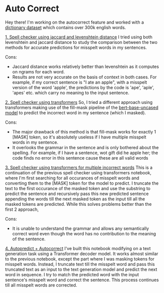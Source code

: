# Auto Correct

Hey there!
I'm working on the autocorrect feature and worked with a [dictionary dataset](https://github.com/dwyl/english-words/blob/master/words_alpha.txt) which contains over 300k english words. 

[1. Spell checker using jaccard and levenshtein distance](https://github.com/arunima2407/Auto-correct/blob/main/spell-checker.ipynb)
I tried using both levenshtein and jaccard distance to study the comparison between the two methods for accurate predictions for misspelt words in my sentences.

Cons:
- Jaccard distance works relatively better than levenshtein as it computes on ngrams for each word.
- Results are not very accurate on the basis of context in both cases. For example, if my correct sentence is "I ate an apple", with a misspelt version of the word 'apple', the predictions by the code is 'ape', 'aple', 'apes' etc. which carry no meaning to the input sentence.
   
[2. Spell checker using transformers](https://github.com/arunima2407/Auto-correct/blob/main/spell_check_transformers.ipynb)
So, I tried a different approach using transformers making use of the fill-mask pipeline of the [bert-base-uncased model](https://huggingface.co/bert-base-uncased) to predict the incorrect word in my sentence (which I masked).

Cons:
- The major drawback of this method is that fill-mask works for exactly 1 [MASK] token, so it's absolutely useless if I have multiple misspelt words in my sentence.
- It overlooks the grammar in the sentence and is only bothered about the spelling. For example, if I have a sentence, wot gift did he apple her; the code finds no error in this sentence cause these are all valid words

[3. Spell checker using transformers for multiple incorrect words](https://github.com/arunima2407/Auto-correct/blob/main/multi_spell_check_transformers.ipynb) 
This is a continuation of the previous spell checker using transformers notebook, where I'm first searching for all occurances of misspelt words and converting them to the [MASK] token for the model to predict. I truncate the text to the first occurance of the masked token and use the substring to predict the sentence and recursively pass this new predicted sentence appending the words till the next masked token as the input till all the masked tokens are predicted.
While this solves problems better than the first 2 approach,

Cons:
 - It is unable to understand the grammar and allows any semantically correct word even though the word has no contribution to the meaning of the sentence.  

 
[4. Autopredict + Autocorrect](https://github.com/arunima2407/Auto-correct/blob/main/text-generation-autocorrect.ipynb)
I've built this notebook modifying on a text generation task using a Transformer decoder model. It works almost similar to the previous notebook, except the part where I was masking tokens for misspelt words. Instead, I truncate text till the misspelt word and pass this truncated text as an input to the text generation model and predict the next word in sequence. I try to match the predicted word with the input sentence's misspelt word and correct the sentence. This process continues till all misspelt words are corrected.
